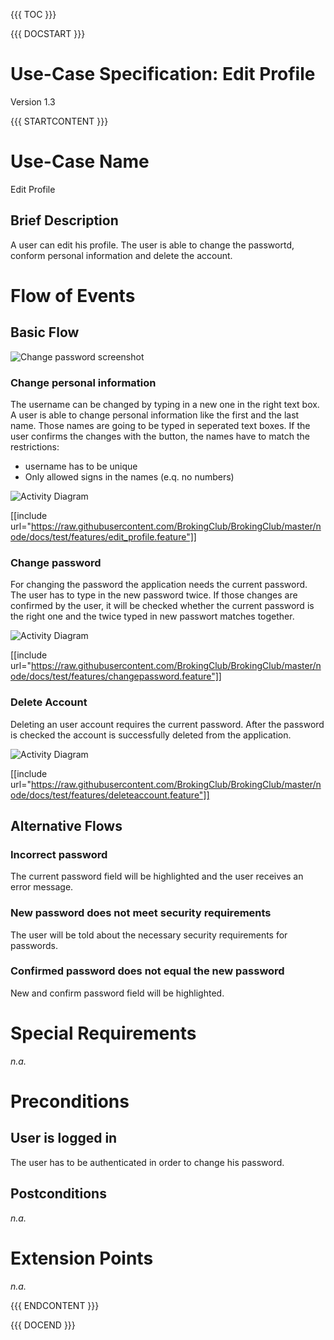 {{{ TOC }}}


{{{ DOCSTART }}}

# Use-Case Specification: Edit Profile

Version 1.3

{{{ STARTCONTENT }}}

# Use-Case Name 
Edit Profile
## 	Brief Description
A user can edit his profile. The user is able to change the passwortd, conform personal information and delete the account.

# Flow of Events
## 	Basic Flow
![Change password screenshot](http://broking.club/img/doc/screens/uc_changepassword.JPG)

### Change personal information
The username can be changed by typing in a new one in the right text box. 
A user is able to change personal information like the first and the last name. Those names are going to be typed in seperated text boxes. 
If the user confirms the changes with the button, the names have to match the restrictions: 
- username has to be unique
- Only allowed signs in the names (e.q. no numbers)

![Activity Diagram](http://broking.club/img/doc/ad/ad_userInfo.png)

[[include url="https://raw.githubusercontent.com/BrokingClub/BrokingClub/master/node/docs/test/features/edit_profile.feature"]]

### Change password
For changing the password the application needs the current password. 
The user has to type in the new password twice. 
If those changes are confirmed by the user, it will be checked whether the current password is the right one and the twice typed in new passwort matches together.

![Activity Diagram](http://broking.club/img/doc/ad/ad_changePassword.png)

[[include url="https://raw.githubusercontent.com/BrokingClub/BrokingClub/master/node/docs/test/features/changepassword.feature"]]

### Delete Account
Deleting an user account requires the current password.
After the password is checked the account is successfully deleted from the application.

![Activity Diagram](http://broking.club/img/doc/ad/ad_deleteAccount.png)

[[include url="https://raw.githubusercontent.com/BrokingClub/BrokingClub/master/node/docs/test/features/deleteaccount.feature"]]


## 	Alternative Flows
### Incorrect password
The current password field will be highlighted and the user receives an error message.

### New password does not meet security requirements
The user will be told about the necessary security requirements for passwords.

### Confirmed password does not equal the new password
New and confirm password field will be highlighted.

# Special Requirements
*n.a.*

# Preconditions
## User is logged in
The user has to be authenticated in order to change his password.

## Postconditions
*n.a.*

# Extension Points
*n.a.*

{{{ ENDCONTENT }}}

{{{ DOCEND }}}




